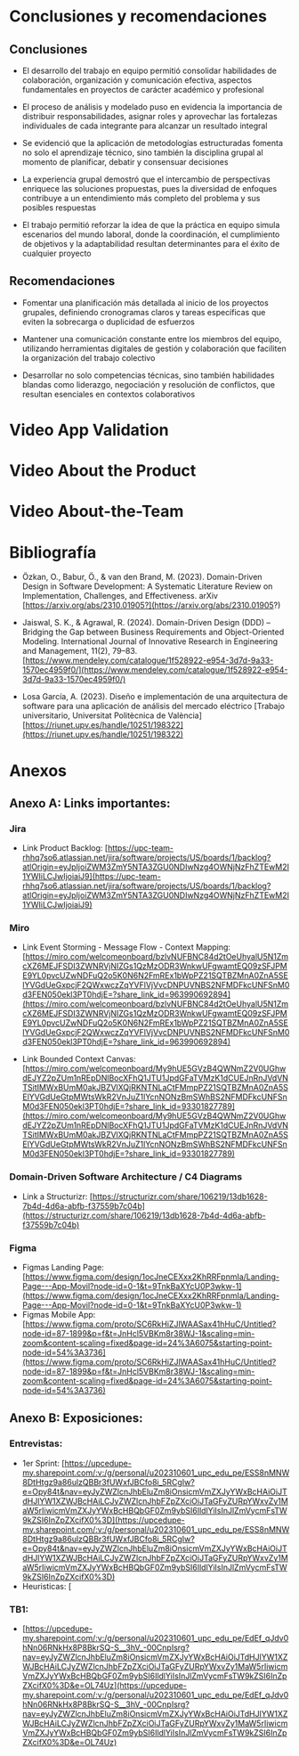 # Conclusiones y recomendaciones
##  Conclusiones

- El desarrollo del trabajo en equipo permitió consolidar habilidades de colaboración, organización y comunicación efectiva, aspectos fundamentales en proyectos de carácter académico y profesional
  
- El proceso de análisis y modelado puso en evidencia la importancia de distribuir responsabilidades, asignar roles y aprovechar las fortalezas individuales de cada integrante para alcanzar un resultado integral
  
- Se evidenció que la aplicación de metodologías estructuradas fomenta no solo el aprendizaje técnico, sino también la disciplina grupal al momento de planificar, debatir y consensuar decisiones

- La experiencia grupal demostró que el intercambio de perspectivas enriquece las soluciones propuestas, pues la diversidad de enfoques contribuye a un entendimiento más completo del problema y sus posibles respuestas

- El trabajo permitió reforzar la idea de que la práctica en equipo simula escenarios del mundo laboral, donde la coordinación, el cumplimiento de objetivos y la adaptabilidad resultan determinantes para el éxito de cualquier proyecto

##  Recomendaciones

- Fomentar una planificación más detallada al inicio de los proyectos grupales, definiendo cronogramas claros y tareas específicas que eviten la sobrecarga o duplicidad de esfuerzos
  
- Mantener una comunicación constante entre los miembros del equipo, utilizando herramientas digitales de gestión y colaboración que faciliten la organización del trabajo colectivo
  
- Desarrollar no solo competencias técnicas, sino también habilidades blandas como liderazgo, negociación y resolución de conflictos, que resultan esenciales en contextos colaborativos
  
# Video App Validation

# Video About the Product

# Video About-the-Team

# Bibliografía
- Özkan, O., Babur, Ö., & van den Brand, M. (2023). Domain-Driven Design in Software Development: A Systematic Literature Review on Implementation, Challenges, and Effectiveness. arXiv [https://arxiv.org/abs/2310.01905?](https://arxiv.org/abs/2310.01905?)
  
- Jaiswal, S. K., & Agrawal, R. (2024). Domain-Driven Design (DDD) – Bridging the Gap between Business Requirements and Object-Oriented Modeling. International Journal of Innovative Research in Engineering and Management, 11(2), 79–83. [https://www.mendeley.com/catalogue/1f528922-e954-3d7d-9a33-1570ec4959f0/](https://www.mendeley.com/catalogue/1f528922-e954-3d7d-9a33-1570ec4959f0/)
  
- Losa García, A. (2023). Diseño e implementación de una arquitectura de software para una aplicación de análisis del mercado eléctrico [Trabajo universitario, Universitat Politècnica de València] [https://riunet.upv.es/handle/10251/198322](https://riunet.upv.es/handle/10251/198322)
  
# Anexos

## Anexo A: Links importantes:
### Jira
- Link Product Backlog:
[https://upc-team-rhhq7so6.atlassian.net/jira/software/projects/US/boards/1/backlog?atlOrigin=eyJpIjoiZWM3ZmY5NTA3ZGU0NDIwNzg4OWNjNzFhZTEwM2I1YWIiLCJwIjoiaiJ9](https://upc-team-rhhq7so6.atlassian.net/jira/software/projects/US/boards/1/backlog?atlOrigin=eyJpIjoiZWM3ZmY5NTA3ZGU0NDIwNzg4OWNjNzFhZTEwM2I1YWIiLCJwIjoiaiJ9)
### Miro
- Link Event Storming - Message Flow - Context Mapping: [https://miro.com/welcomeonboard/bzlvNUFBNC84d2tOeUhyalU5N1ZmcXZ6MEJFSDI3ZWNRVjNIZGs1QzMzODR3WnkwUFgwamtEQ09zSFJPME9YL0pvcUZwNDFuQ2o5K0N6N2FmREx1bWpPZ21SQTBZMnA0ZnA5SElYVGdUeGxpcjF2QWxwczZqYVFlVjVvcDNPUVNBS2NFMDFkcUNFSnM0d3FEN050ekl3PT0hdjE=?share_link_id=963990692894](https://miro.com/welcomeonboard/bzlvNUFBNC84d2tOeUhyalU5N1ZmcXZ6MEJFSDI3ZWNRVjNIZGs1QzMzODR3WnkwUFgwamtEQ09zSFJPME9YL0pvcUZwNDFuQ2o5K0N6N2FmREx1bWpPZ21SQTBZMnA0ZnA5SElYVGdUeGxpcjF2QWxwczZqYVFlVjVvcDNPUVNBS2NFMDFkcUNFSnM0d3FEN050ekl3PT0hdjE=?share_link_id=963990692894)

- Link Bounded Context Canvas: [https://miro.com/welcomeonboard/My9hUE5GVzB4QWNmZ2V0UGhwdEJYZ2pZUm1nREpDNlBocXFhQ1JTU1JpdGFaTVMzK1dCUEJnRnJVdVNTSitIMWxBUmM0akJBZVlXQjRKNTNLaCtFMmpPZ21SQTBZMnA0ZnA5SElYVGdUeGtpMWtsWkR2VnJuZ1lYcnNONzBmSWhBS2NFMDFkcUNFSnM0d3FEN050ekl3PT0hdjE=?share_link_id=93301827789](https://miro.com/welcomeonboard/My9hUE5GVzB4QWNmZ2V0UGhwdEJYZ2pZUm1nREpDNlBocXFhQ1JTU1JpdGFaTVMzK1dCUEJnRnJVdVNTSitIMWxBUmM0akJBZVlXQjRKNTNLaCtFMmpPZ21SQTBZMnA0ZnA5SElYVGdUeGtpMWtsWkR2VnJuZ1lYcnNONzBmSWhBS2NFMDFkcUNFSnM0d3FEN050ekl3PT0hdjE=?share_link_id=93301827789)

### Domain-Driven Software Architecture / C4 Diagrams
- Link a Structurizr: [https://structurizr.com/share/106219/13db1628-7b4d-4d6a-abfb-f37559b7c04b](https://structurizr.com/share/106219/13db1628-7b4d-4d6a-abfb-f37559b7c04b)

### Figma
- Figmas Landing Page: [https://www.figma.com/design/1ocJneCEXxx2KhRRFpnmIa/Landing-Page---App-Movil?node-id=0-1&t=9TnkBaXYcU0P3wkw-1](https://www.figma.com/design/1ocJneCEXxx2KhRRFpnmIa/Landing-Page---App-Movil?node-id=0-1&t=9TnkBaXYcU0P3wkw-1)
- Figmas Mobile App: [https://www.figma.com/proto/SC6RkHiZJlWAASax41hHuC/Untitled?node-id=87-1899&p=f&t=JnHcl5VBKm8r38WJ-1&scaling=min-zoom&content-scaling=fixed&page-id=24%3A6075&starting-point-node-id=54%3A3736](https://www.figma.com/proto/SC6RkHiZJlWAASax41hHuC/Untitled?node-id=87-1899&p=f&t=JnHcl5VBKm8r38WJ-1&scaling=min-zoom&content-scaling=fixed&page-id=24%3A6075&starting-point-node-id=54%3A3736)

## Anexo B: Exposiciones:

### Entrevistas:
- 1er Sprint: [https://upcedupe-my.sharepoint.com/:v:/g/personal/u202310601_upc_edu_pe/ESS8nMNW8DtHtgz9a86ulzQBBr3fUWxfJBCfo8i_5RCgIw?e=Opy84t&nav=eyJyZWZlcnJhbEluZm8iOnsicmVmZXJyYWxBcHAiOiJTdHJlYW1XZWJBcHAiLCJyZWZlcnJhbFZpZXciOiJTaGFyZURpYWxvZy1MaW5rIiwicmVmZXJyYWxBcHBQbGF0Zm9ybSI6IldlYiIsInJlZmVycmFsTW9kZSI6InZpZXcifX0%3D](https://upcedupe-my.sharepoint.com/:v:/g/personal/u202310601_upc_edu_pe/ESS8nMNW8DtHtgz9a86ulzQBBr3fUWxfJBCfo8i_5RCgIw?e=Opy84t&nav=eyJyZWZlcnJhbEluZm8iOnsicmVmZXJyYWxBcHAiOiJTdHJlYW1XZWJBcHAiLCJyZWZlcnJhbFZpZXciOiJTaGFyZURpYWxvZy1MaW5rIiwicmVmZXJyYWxBcHBQbGF0Zm9ybSI6IldlYiIsInJlZmVycmFsTW9kZSI6InZpZXcifX0%3D)
- Heuristicas: [
### TB1:
- [https://upcedupe-my.sharepoint.com/:v:/g/personal/u202310601_upc_edu_pe/EdEf_qJdv0hNn06RNkHx8P8BkrSQ-S__3hV_-00CnpIsrg?nav=eyJyZWZlcnJhbEluZm8iOnsicmVmZXJyYWxBcHAiOiJTdHJlYW1XZWJBcHAiLCJyZWZlcnJhbFZpZXciOiJTaGFyZURpYWxvZy1MaW5rIiwicmVmZXJyYWxBcHBQbGF0Zm9ybSI6IldlYiIsInJlZmVycmFsTW9kZSI6InZpZXcifX0%3D&e=OL74Uz](https://upcedupe-my.sharepoint.com/:v:/g/personal/u202310601_upc_edu_pe/EdEf_qJdv0hNn06RNkHx8P8BkrSQ-S__3hV_-00CnpIsrg?nav=eyJyZWZlcnJhbEluZm8iOnsicmVmZXJyYWxBcHAiOiJTdHJlYW1XZWJBcHAiLCJyZWZlcnJhbFZpZXciOiJTaGFyZURpYWxvZy1MaW5rIiwicmVmZXJyYWxBcHBQbGF0Zm9ybSI6IldlYiIsInJlZmVycmFsTW9kZSI6InZpZXcifX0%3D&e=OL74Uz)
